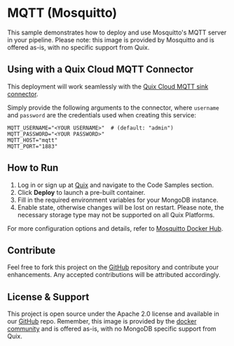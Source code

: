 # MQTT (Mosquitto)

This sample demonstrates how to deploy and use Mosquitto's MQTT server in your pipeline. Please note: this image is provided by Mosquitto and is offered as-is, with no specific support from Quix.

## Using with a Quix Cloud MQTT Connector

This deployment will work seamlessly with the [Quix Cloud MQTT sink connector](https://github.com/quixio/quix-samples/tree/main/python/destinations/mqtt).

Simply provide the following arguments to the connector, 
where `username` and `password` are the credentials used when 
creating this service: 

```shell
MQTT_USERNAME="<YOUR USERNAME>"  # (default: "admin")
MQTT_PASSWORD="<YOUR PASSWORD>"
MQTT_HOST="mqtt"
MQTT_PORT="1883"
```

## How to Run

1. Log in or sign up at [Quix](https://portal.platform.quix.io/signup?xlink=github) and navigate to the Code Samples section.
2. Click **Deploy** to launch a pre-built container.
3. Fill in the required environment variables for your MongoDB instance.
4. Enable state, otherwise changes will be lost on restart. Please note, the necessary storage type may not be supported on all Quix Platforms.

For more configuration options and details, refer to [Mosquitto Docker Hub](https://hub.docker.com/_/eclipse-mosquitto).


## Contribute

Feel free to fork this project on the [GitHub](https://github.com/quixio/quix-samples) repository and contribute your enhancements. Any accepted contributions will be attributed accordingly.

## License & Support

This project is open source under the Apache 2.0 license and available in our [GitHub](https://github.com/quixio/quix-samples) repo. Remember, this image is provided by the [docker community](https://github.com/docker-library/mongo) and is offered as-is, with no MongoDB specific support from Quix.
